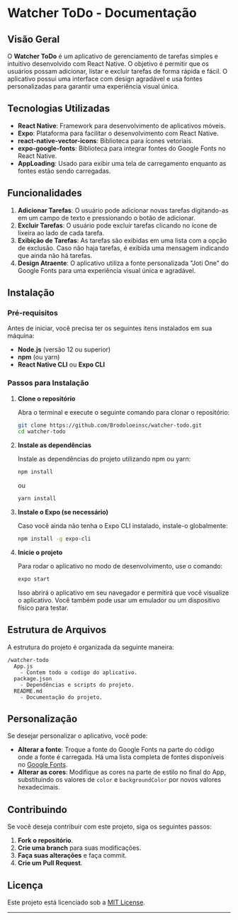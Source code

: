 # Watcher ToDo - Documentação

## Visão Geral

O **Watcher ToDo** é um aplicativo de gerenciamento de tarefas simples e intuitivo desenvolvido com React Native. O objetivo é permitir que os usuários possam adicionar, listar e excluir tarefas de forma rápida e fácil. O aplicativo possui uma interface com design agradável e usa fontes personalizadas para garantir uma experiência visual única.

## Tecnologias Utilizadas

- **React Native**: Framework para desenvolvimento de aplicativos móveis.
- **Expo**: Plataforma para facilitar o desenvolvimento com React Native.
- **react-native-vector-icons**: Biblioteca para ícones vetoriais.
- **expo-google-fonts**: Biblioteca para integrar fontes do Google Fonts no React Native.
- **AppLoading**: Usado para exibir uma tela de carregamento enquanto as fontes estão sendo carregadas.

## Funcionalidades

1. **Adicionar Tarefas**: O usuário pode adicionar novas tarefas digitando-as em um campo de texto e pressionando o botão de adicionar.
2. **Excluir Tarefas**: O usuário pode excluir tarefas clicando no ícone de lixeira ao lado de cada tarefa.
3. **Exibição de Tarefas**: As tarefas são exibidas em uma lista com a opção de exclusão. Caso não haja tarefas, é exibida uma mensagem indicando que ainda não há tarefas.
4. **Design Atraente**: O aplicativo utiliza a fonte personalizada "Joti One" do Google Fonts para uma experiência visual única e agradável.

## Instalação

### Pré-requisitos

Antes de iniciar, você precisa ter os seguintes itens instalados em sua máquina:

- **Node.js** (versão 12 ou superior)
- **npm** (ou yarn)
- **React Native CLI** ou **Expo CLI**
  
### Passos para Instalação

1. **Clone o repositório**

   Abra o terminal e execute o seguinte comando para clonar o repositório:

   ```bash
   git clone https://github.com/Brodoloeinsc/watcher-todo.git
   cd watcher-todo
   ```

2. **Instale as dependências**

   Instale as dependências do projeto utilizando npm ou yarn:

   ```bash
   npm install
   ```

   ou

   ```bash
   yarn install
   ```

3. **Instale o Expo (se necessário)**

   Caso você ainda não tenha o Expo CLI instalado, instale-o globalmente:

   ```bash
   npm install -g expo-cli
   ```

4. **Inicie o projeto**

   Para rodar o aplicativo no modo de desenvolvimento, use o comando:

   ```bash
   expo start
   ```

   Isso abrirá o aplicativo em seu navegador e permitirá que você visualize o aplicativo. Você também pode usar um emulador ou um dispositivo físico para testar.

## Estrutura de Arquivos

A estrutura do projeto é organizada da seguinte maneira:

```
/watcher-todo
  App.js
    - Contem todo o codigo do aplicativo.
  package.json
    - Dependências e scripts do projeto.
  README.md
    - Documentação do projeto.
```

## Personalização

Se desejar personalizar o aplicativo, você pode:

- **Alterar a fonte**: Troque a fonte do Google Fonts na parte do código onde a fonte é carregada. Há uma lista completa de fontes disponíveis no [Google Fonts](https://fonts.google.com/).
- **Alterar as cores**: Modifique as cores na parte de estilo no final do App, substituindo os valores de `color` e `backgroundColor` por novos valores hexadecimais.
  
## Contribuindo

Se você deseja contribuir com este projeto, siga os seguintes passos:

1. **Fork o repositório**.
2. **Crie uma branch** para suas modificações.
3. **Faça suas alterações** e faça commit.
4. **Crie um Pull Request**.

## Licença

Este projeto está licenciado sob a [MIT License](LICENSE).

---